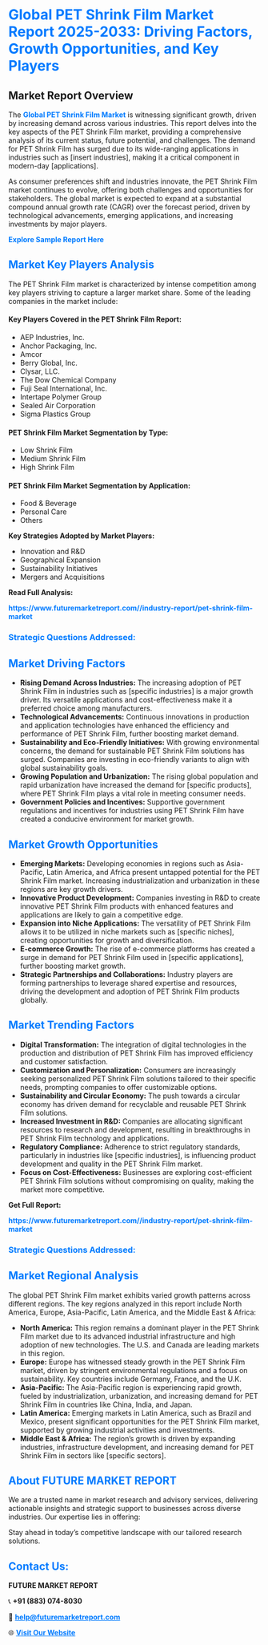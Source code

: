 <h1 style="color: #007BFF;">Global PET Shrink Film Market Report 2025-2033: Driving Factors, Growth Opportunities, and Key Players</h1>

<section id="overview">
<h2>Market Report Overview</h2>
<p>The <a href="https://www.futuremarketreport.com//industry-report/pet-shrink-film-market" style="color: #007BFF; text-decoration: none;"><strong>Global PET Shrink Film Market</strong></a> is witnessing significant growth, driven by increasing demand across various industries. This report delves into the key aspects of the PET Shrink Film market, providing a comprehensive analysis of its current status, future potential, and challenges. The demand for PET Shrink Film has surged due to its wide-ranging applications in industries such as [insert industries], making it a critical component in modern-day [applications].</p>
<p>As consumer preferences shift and industries innovate, the PET Shrink Film market continues to evolve, offering both challenges and opportunities for stakeholders. The global market is expected to expand at a substantial compound annual growth rate (CAGR) over the forecast period, driven by technological advancements, emerging applications, and increasing investments by major players.</p>
</section>

<section id="overview">
<p><a href="https://www.futuremarketreport.com//request-sample/reportId=54150" style="color: #007BFF; text-decoration: none;"><strong>Explore Sample Report Here</strong></a></p>
</section>

<section id="key-players">
<h2 style="color: #007BFF;">Market Key Players Analysis</h2>
<p>The PET Shrink Film market is characterized by intense competition among key players striving to capture a larger market share. Some of the leading companies in the market include:</p>
<h4>Key Players Covered in the PET Shrink Film Report:</h4>
<ul><li>AEP Industries, Inc.</li><li>Anchor Packaging, Inc.</li><li>Amcor</li><li>Berry Global, Inc.</li><li>Clysar, LLC.</li><li>The Dow Chemical Company</li><li>Fuji Seal International, Inc.</li><li>Intertape Polymer Group</li><li>Sealed Air Corporation</li><li>Sigma Plastics Group</li></ul>
<h4>PET Shrink Film Market Segmentation by Type:</h4>
<ul><li>Low Shrink Film</li><li>Medium Shrink Film</li><li>High Shrink Film</li></ul>

<h4>PET Shrink Film Market Segmentation by Application:</h4>
<ul><li>Food &amp; Beverage</li><li>Personal Care</li><li>Others</li></ul>
<p><strong>Key Strategies Adopted by Market Players:</strong></p>
<ul>
<li>Innovation and R&D</li>
<li>Geographical Expansion</li>
<li>Sustainability Initiatives</li>
<li>Mergers and Acquisitions</li>
</ul>
</section>

<section>
<p><strong>Read Full Analysis: </strong></p><a href="https://www.futuremarketreport.com//industry-report/pet-shrink-film-market" style="color: #007BFF; text-decoration: none;"><strong>https://www.futuremarketreport.com//industry-report/pet-shrink-film-market</strong></a>
<h3 style="color: #007BFF;">Strategic Questions Addressed:</h3>
</section>

<section id="driving-factors">
<h2 style="color: #007BFF;">Market Driving Factors</h2>
<ul>
<li><strong>Rising Demand Across Industries:</strong> The increasing adoption of PET Shrink Film in industries such as [specific industries] is a major growth driver. Its versatile applications and cost-effectiveness make it a preferred choice among manufacturers.</li>
<li><strong>Technological Advancements:</strong> Continuous innovations in production and application technologies have enhanced the efficiency and performance of PET Shrink Film, further boosting market demand.</li>
<li><strong>Sustainability and Eco-Friendly Initiatives:</strong> With growing environmental concerns, the demand for sustainable PET Shrink Film solutions has surged. Companies are investing in eco-friendly variants to align with global sustainability goals.</li>
<li><strong>Growing Population and Urbanization:</strong> The rising global population and rapid urbanization have increased the demand for [specific products], where PET Shrink Film plays a vital role in meeting consumer needs.</li>
<li><strong>Government Policies and Incentives:</strong> Supportive government regulations and incentives for industries using PET Shrink Film have created a conducive environment for market growth.</li>
</ul>
</section>

<section id="growth-opportunities">
<h2 style="color: #007BFF;">Market Growth Opportunities</h2>
<ul>
<li><strong>Emerging Markets:</strong> Developing economies in regions such as Asia-Pacific, Latin America, and Africa present untapped potential for the PET Shrink Film market. Increasing industrialization and urbanization in these regions are key growth drivers.</li>
<li><strong>Innovative Product Development:</strong> Companies investing in R&D to create innovative PET Shrink Film products with enhanced features and applications are likely to gain a competitive edge.</li>
<li><strong>Expansion into Niche Applications:</strong> The versatility of PET Shrink Film allows it to be utilized in niche markets such as [specific niches], creating opportunities for growth and diversification.</li>
<li><strong>E-commerce Growth:</strong> The rise of e-commerce platforms has created a surge in demand for PET Shrink Film used in [specific applications], further boosting market growth.</li>
<li><strong>Strategic Partnerships and Collaborations:</strong> Industry players are forming partnerships to leverage shared expertise and resources, driving the development and adoption of PET Shrink Film products globally.</li>
</ul>
</section>

<section id="trending-factors">
<h2 style="color: #007BFF;">Market Trending Factors</h2>
<ul>
<li><strong>Digital Transformation:</strong> The integration of digital technologies in the production and distribution of PET Shrink Film has improved efficiency and customer satisfaction.</li>
<li><strong>Customization and Personalization:</strong> Consumers are increasingly seeking personalized PET Shrink Film solutions tailored to their specific needs, prompting companies to offer customizable options.</li>
<li><strong>Sustainability and Circular Economy:</strong> The push towards a circular economy has driven demand for recyclable and reusable PET Shrink Film solutions.</li>
<li><strong>Increased Investment in R&D:</strong> Companies are allocating significant resources to research and development, resulting in breakthroughs in PET Shrink Film technology and applications.</li>
<li><strong>Regulatory Compliance:</strong> Adherence to strict regulatory standards, particularly in industries like [specific industries], is influencing product development and quality in the PET Shrink Film market.</li>
<li><strong>Focus on Cost-Effectiveness:</strong> Businesses are exploring cost-efficient PET Shrink Film solutions without compromising on quality, making the market more competitive.</li>
</ul>
</section>

<section>
<p><strong>Get Full Report: </strong></p><a href="https://www.futuremarketreport.com//industry-report/pet-shrink-film-market" style="color: #007BFF; text-decoration: none;"><strong>https://www.futuremarketreport.com//industry-report/pet-shrink-film-market</strong></a>
<h3 style="color: #007BFF;">Strategic Questions Addressed:</h3>
</section>


<section id="regional-analysis">
<h2 style="color: #007BFF;">Market Regional Analysis</h2>
<p>The global PET Shrink Film market exhibits varied growth patterns across different regions. The key regions analyzed in this report include North America, Europe, Asia-Pacific, Latin America, and the Middle East & Africa:</p>
<ul>
<li><strong>North America:</strong> This region remains a dominant player in the PET Shrink Film market due to its advanced industrial infrastructure and high adoption of new technologies. The U.S. and Canada are leading markets in this region.</li>
<li><strong>Europe:</strong> Europe has witnessed steady growth in the PET Shrink Film market, driven by stringent environmental regulations and a focus on sustainability. Key countries include Germany, France, and the U.K.</li>
<li><strong>Asia-Pacific:</strong> The Asia-Pacific region is experiencing rapid growth, fueled by industrialization, urbanization, and increasing demand for PET Shrink Film in countries like China, India, and Japan.</li>
<li><strong>Latin America:</strong> Emerging markets in Latin America, such as Brazil and Mexico, present significant opportunities for the PET Shrink Film market, supported by growing industrial activities and investments.</li>
<li><strong>Middle East & Africa:</strong> The region’s growth is driven by expanding industries, infrastructure development, and increasing demand for PET Shrink Film in sectors like [specific sectors].</li>
</ul>
</section>

<footer>
<h2 style="color: #007BFF;">About FUTURE MARKET REPORT</h2>
<p>We are a trusted name in market research and advisory services, delivering actionable insights and strategic support to businesses across diverse industries. Our expertise lies in offering:</p>

<p>Stay ahead in today’s competitive landscape with our tailored research solutions.</p>

<h2 style="color: #007BFF;">Contact Us:</h2>
<p><strong>FUTURE MARKET REPORT</strong></p>
<p>📞 <strong>+91 (883) 074-8030</strong></p>
<p>📧 <strong><a href="mailto:help@futuremarketreport.com" style="color: #007BFF;">help@futuremarketreport.com</a></strong></p>
<p>🌐 <strong><a href="https://www.futuremarketreport.com/" style="color: #007BFF;">Visit Our Website</a></strong></p>
</footer>